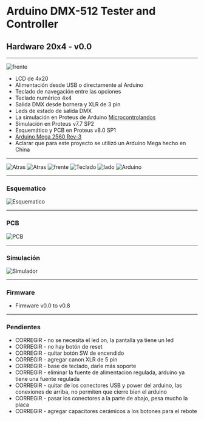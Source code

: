 # **Arduino DMX-512 Tester and Controller**

## **Hardware 20x4 - v0.0**

***

![frente](https://raw.githubusercontent.com/Arduino-DMX-512-Tester-and-Controller/Arduino-DMX-512-Tester-and-Controller-20x4-Hardware/master/Media/Hardware%20v00.JPG)

- LCD de 4x20
- Alimentación desde USB o directamente al Arduino
- Teclado de navegación entre las opciones
- Teclado numérico 4x4
- Salida DMX desde bornera y XLR de 3 pin
- Leds de estado de salida DMX
- La simulación en Proteus de Arduino [Microcontrolandos](http://microcontrolandos.blogspot.mx/2012/12/arduino-componentes-para-o-proteus.html)
- Simulación en Proteus v7.7 SP2
- Esquemático y PCB en Proteus v8.0 SP1
- [Arduino Mega 2560 Rev-3](http://www.arduino.cc/en/Main/ArduinoBoardMega2560)
- Aclarar que para este proyecto se utilizó un Arduino Mega hecho en China

***

![Atras](https://raw.githubusercontent.com/Arduino-DMX-512-Tester-and-Controller/Arduino-DMX-512-Tester-and-Controller-20x4-Hardware/master/Media/Hard%20v00%20-%201.JPG)
![Atras](https://raw.githubusercontent.com/Arduino-DMX-512-Tester-and-Controller/Arduino-DMX-512-Tester-and-Controller-20x4-Hardware/master/Media/Hard%20v00%20-%202.JPG)
![frente](https://raw.githubusercontent.com/Arduino-DMX-512-Tester-and-Controller/Arduino-DMX-512-Tester-and-Controller-20x4-Hardware/master/Media/Hard%20v00%20-%203.JPG)
![Teclado](https://raw.githubusercontent.com/Arduino-DMX-512-Tester-and-Controller/Arduino-DMX-512-Tester-and-Controller-20x4-Hardware/master/Media/Hard%20v00%20-%204.JPG)
![lado](https://raw.githubusercontent.com/Arduino-DMX-512-Tester-and-Controller/Arduino-DMX-512-Tester-and-Controller-20x4-Hardware/master/Media/Hard%20v00%20-%205.JPG)
![Arduino](https://raw.githubusercontent.com/Arduino-DMX-512-Tester-and-Controller/Arduino-DMX-512-Tester-and-Controller-20x4-Hardware/master/Media/Hard%20v00%20-%206.JPG)

***

### **Esquematico**

![Esquematico](https://raw.githubusercontent.com/Arduino-DMX-512-Tester-and-Controller/Arduino-DMX-512-Tester-and-Controller-20x4-Hardware/master/Media/Hard%20v00%20-%20Esquematico.PNG)

***

### **PCB**

![PCB](https://raw.githubusercontent.com/Arduino-DMX-512-Tester-and-Controller/Arduino-DMX-512-Tester-and-Controller-20x4-Hardware/master/Media/Hard%20v00%20-%20PCB.PNG)

***

### **Simulación**

![Simulador](https://raw.githubusercontent.com/Arduino-DMX-512-Tester-and-Controller/Arduino-DMX-512-Tester-and-Controller-20x4-Hardware/master/Media/Hard%20v00%20-%20Simulador.PNG)

***

### **Firmware**

- Firmware v0.0 to v0.8

***

### **Pendientes**

- CORREGIR  - no se necesita el led on, la pantalla ya tiene un led
- CORREGIR  - no hay botón de reset
- CORREGIR  - quitar botón SW de encendido
- CORREGIR  - agregar canon XLR de 5 pin
- CORREGIR  - base de teclado, darle más soporte
- CORREGIR  - eliminar la fuente de alimentacion regulada, arduino ya tiene una fuente regulada
- CORREGIR  - quitar de los conectores USB y power del arduino, las conexiones de arriba, no permiten que cierre bien el arduino
- CORREGIR  - pasar los conectores a la parte de abajo, pesa mucho la placa
- CORREGIR  - agregar capacitores cerámicos a los botones para el rebote
